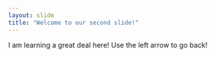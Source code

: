 ```yaml
---
layout: slide
title: "Welcome to our second slide!"
---
```

I am learning a great deal here!
Use the left arrow to go back!
